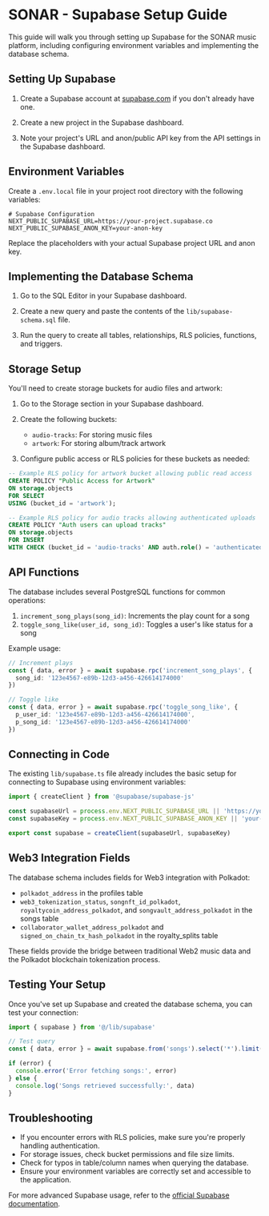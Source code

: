# SONAR - Supabase Setup Guide

This guide will walk you through setting up Supabase for the SONAR music platform, including configuring environment variables and implementing the database schema.

## Setting Up Supabase

1. Create a Supabase account at [supabase.com](https://supabase.com) if you don't already have one.

2. Create a new project in the Supabase dashboard.

3. Note your project's URL and anon/public API key from the API settings in the Supabase dashboard.

## Environment Variables

Create a `.env.local` file in your project root directory with the following variables:

```
# Supabase Configuration
NEXT_PUBLIC_SUPABASE_URL=https://your-project.supabase.co
NEXT_PUBLIC_SUPABASE_ANON_KEY=your-anon-key
```

Replace the placeholders with your actual Supabase project URL and anon key.

## Implementing the Database Schema

1. Go to the SQL Editor in your Supabase dashboard.

2. Create a new query and paste the contents of the `lib/supabase-schema.sql` file.

3. Run the query to create all tables, relationships, RLS policies, functions, and triggers.

## Storage Setup

You'll need to create storage buckets for audio files and artwork:

1. Go to the Storage section in your Supabase dashboard.

2. Create the following buckets:
   - `audio-tracks`: For storing music files
   - `artwork`: For storing album/track artwork

3. Configure public access or RLS policies for these buckets as needed:

```sql
-- Example RLS policy for artwork bucket allowing public read access
CREATE POLICY "Public Access for Artwork" 
ON storage.objects
FOR SELECT
USING (bucket_id = 'artwork');

-- Example RLS policy for audio tracks allowing authenticated uploads
CREATE POLICY "Auth users can upload tracks"
ON storage.objects
FOR INSERT
WITH CHECK (bucket_id = 'audio-tracks' AND auth.role() = 'authenticated');
```

## API Functions

The database includes several PostgreSQL functions for common operations:

1. `increment_song_plays(song_id)`: Increments the play count for a song
2. `toggle_song_like(user_id, song_id)`: Toggles a user's like status for a song

Example usage:

```typescript
// Increment plays
const { data, error } = await supabase.rpc('increment_song_plays', {
  song_id: '123e4567-e89b-12d3-a456-426614174000'
})

// Toggle like
const { data, error } = await supabase.rpc('toggle_song_like', {
  p_user_id: '123e4567-e89b-12d3-a456-426614174000',
  p_song_id: '123e4567-e89b-12d3-a456-426614174000'
})
```

## Connecting in Code

The existing `lib/supabase.ts` file already includes the basic setup for connecting to Supabase using environment variables:

```typescript
import { createClient } from '@supabase/supabase-js'

const supabaseUrl = process.env.NEXT_PUBLIC_SUPABASE_URL || 'https://your-supabase-url.supabase.co'
const supabaseKey = process.env.NEXT_PUBLIC_SUPABASE_ANON_KEY || 'your-anon-key'

export const supabase = createClient(supabaseUrl, supabaseKey)
```

## Web3 Integration Fields

The database schema includes fields for Web3 integration with Polkadot:

- `polkadot_address` in the profiles table
- `web3_tokenization_status`, `songnft_id_polkadot`, `royaltycoin_address_polkadot`, and `songvault_address_polkadot` in the songs table
- `collaborator_wallet_address_polkadot` and `signed_on_chain_tx_hash_polkadot` in the royalty_splits table

These fields provide the bridge between traditional Web2 music data and the Polkadot blockchain tokenization process.

## Testing Your Setup

Once you've set up Supabase and created the database schema, you can test your connection:

```typescript
import { supabase } from '@/lib/supabase'

// Test query
const { data, error } = await supabase.from('songs').select('*').limit(5)

if (error) {
  console.error('Error fetching songs:', error)
} else {
  console.log('Songs retrieved successfully:', data)
}
```

## Troubleshooting

- If you encounter errors with RLS policies, make sure you're properly handling authentication.
- For storage issues, check bucket permissions and file size limits.
- Check for typos in table/column names when querying the database.
- Ensure your environment variables are correctly set and accessible to the application.

For more advanced Supabase usage, refer to the [official Supabase documentation](https://supabase.io/docs).
